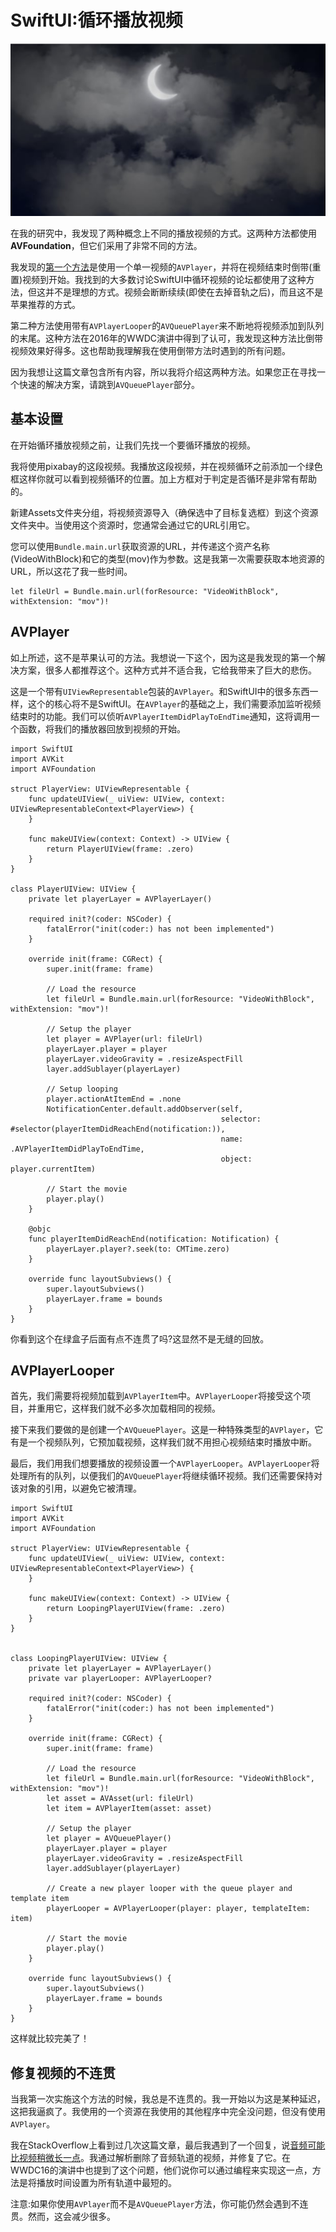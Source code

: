 # SwiftUI:循环播放视频

![cloud](./cloud.png)

在我的研究中，我发现了两种概念上不同的播放视频的方式。这两种方法都使用**AVFoundation**，但它们采用了非常不同的方法。

我发现的[第一个方法](https://stackoverflow.com/questions/59937756/in-swiftui-how-can-i-add-a-video-on-loop-as-a-fullscreen-background-image)是使用一个单一视频的`AVPlayer`，并将在视频结束时倒带(重置)视频到开始。我找到的大多数讨论SwiftUI中循环视频的论坛都使用了这种方法，但这并不是理想的方式。视频会断断续续(即使在去掉音轨之后)，而且这不是苹果推荐的方式。

第二种方法使用带有`AVPlayerLooper`的`AVQueuePlayer`来不断地将视频添加到队列的末尾。这种方法在2016年的WWDC演讲中得到了认可，我发现这种方法比倒带视频效果好得多。这也帮助我理解我在使用倒带方法时遇到的所有问题。

因为我想让这篇文章包含所有内容，所以我将介绍这两种方法。如果您正在寻找一个快速的解决方案，请跳到`AVQueuePlayer`部分。


## 基本设置

在开始循环播放视频之前，让我们先找一个要循环播放的视频。

我将使用pixabay的这段视频。我播放这段视频，并在视频循环之前添加一个绿色框这样你就可以看到视频循环的位置。加上方框对于判定是否循环是非常有帮助的。

新建Assets文件夹分组，将视频资源导入（确保选中了目标复选框）到这个资源文件夹中。当使用这个资源时，您通常会通过它的URL引用它。

您可以使用`Bundle.main.url`获取资源的URL，并传递这个资产名称(VideoWithBlock)和它的类型(mov)作为参数。这是我第一次需要获取本地资源的URL，所以这花了我一些时间。

```
let fileUrl = Bundle.main.url(forResource: "VideoWithBlock", withExtension: "mov")!
```

## AVPlayer

如上所述，这不是苹果认可的方法。我想说一下这个，因为这是我发现的第一个解决方案，很多人都推荐这个。这种方式并不适合我，它给我带来了巨大的悲伤。

这是一个带有`UIViewRepresentable`包装的`AVPlayer`。和SwiftUI中的很多东西一样，这个的核心将不是SwiftUI。在`AVPlayer`的基础之上，我们需要添加监听视频结束时的功能。我们可以侦听`AVPlayerItemDidPlayToEndTime`通知，这将调用一个函数，将我们的播放器回放到视频的开始。

```
import SwiftUI
import AVKit
import AVFoundation

struct PlayerView: UIViewRepresentable {
    func updateUIView(_ uiView: UIView, context: UIViewRepresentableContext<PlayerView>) {
    }

    func makeUIView(context: Context) -> UIView {
        return PlayerUIView(frame: .zero)
    }
}

class PlayerUIView: UIView {
    private let playerLayer = AVPlayerLayer()

    required init?(coder: NSCoder) {
        fatalError("init(coder:) has not been implemented")
    }

    override init(frame: CGRect) {
        super.init(frame: frame)

        // Load the resource
        let fileUrl = Bundle.main.url(forResource: "VideoWithBlock", withExtension: "mov")!
        
        // Setup the player
        let player = AVPlayer(url: fileUrl)
        playerLayer.player = player
        playerLayer.videoGravity = .resizeAspectFill
        layer.addSublayer(playerLayer)
        
        // Setup looping
        player.actionAtItemEnd = .none
        NotificationCenter.default.addObserver(self,
                                               selector: #selector(playerItemDidReachEnd(notification:)),
                                               name: .AVPlayerItemDidPlayToEndTime,
                                               object: player.currentItem)

        // Start the movie
        player.play()
    }
    
    @objc
    func playerItemDidReachEnd(notification: Notification) {
        playerLayer.player?.seek(to: CMTime.zero)
    }

    override func layoutSubviews() {
        super.layoutSubviews()
        playerLayer.frame = bounds
    }
}
```

你看到这个在绿盒子后面有点不连贯了吗?这显然不是无缝的回放。

## AVPlayerLooper

首先，我们需要将视频加载到`AVPlayerItem`中。`AVPlayerLooper`将接受这个项目，并重用它，这样我们就不必多次加载相同的视频。

接下来我们要做的是创建一个`AVQueuePlayer`。这是一种特殊类型的`AVPlayer`，它有是一个视频队列，它预加载视频，这样我们就不用担心视频结束时播放中断。

最后，我们用我们想要播放的视频设置一个`AVPlayerLooper`。`AVPlayerLooper`将处理所有的队列，以便我们的`AVQueuePlayer`将继续循环视频。我们还需要保持对该对象的引用，以避免它被清理。

```
import SwiftUI
import AVKit
import AVFoundation

struct PlayerView: UIViewRepresentable {
    func updateUIView(_ uiView: UIView, context: UIViewRepresentableContext<PlayerView>) {
    }

    func makeUIView(context: Context) -> UIView {
        return LoopingPlayerUIView(frame: .zero)
    }
}


class LoopingPlayerUIView: UIView {
    private let playerLayer = AVPlayerLayer()
    private var playerLooper: AVPlayerLooper?

    required init?(coder: NSCoder) {
        fatalError("init(coder:) has not been implemented")
    }

    override init(frame: CGRect) {
        super.init(frame: frame)

        // Load the resource
        let fileUrl = Bundle.main.url(forResource: "VideoWithBlock", withExtension: "mov")!
        let asset = AVAsset(url: fileUrl)
        let item = AVPlayerItem(asset: asset)
        
        // Setup the player
        let player = AVQueuePlayer()
        playerLayer.player = player
        playerLayer.videoGravity = .resizeAspectFill
        layer.addSublayer(playerLayer)
         
        // Create a new player looper with the queue player and template item
        playerLooper = AVPlayerLooper(player: player, templateItem: item)

        // Start the movie
        player.play()
    }

    override func layoutSubviews() {
        super.layoutSubviews()
        playerLayer.frame = bounds
    }
}
```

这样就比较完美了！

## 修复视频的不连贯

当我第一次实施这个方法的时候，我总是不连贯的。我一开始以为这是某种延迟，这把我逼疯了。我使用的一个资源在我使用的其他程序中完全没问题，但没有使用`AVPlayer`。

我在StackOverflow上看到过几次这篇文章，最后我遇到了一个回复，说[音频可能比视频稍微长一点](https://stackoverflow.com/questions/53876456/avplayerloop-not-seamlessly-looping-swift-4)。我通过解析删除了音频轨道的视频，并修复了它。在WWDC16的演讲中也提到了这个问题，他们说你可以通过编程来实现这一点，方法是将播放时间设置为所有轨道中最短的。

注意:如果你使用`AVPlayer`而不是`AVQueuePlayer`方法，你可能仍然会遇到不连贯。然而，这会减少很多。

